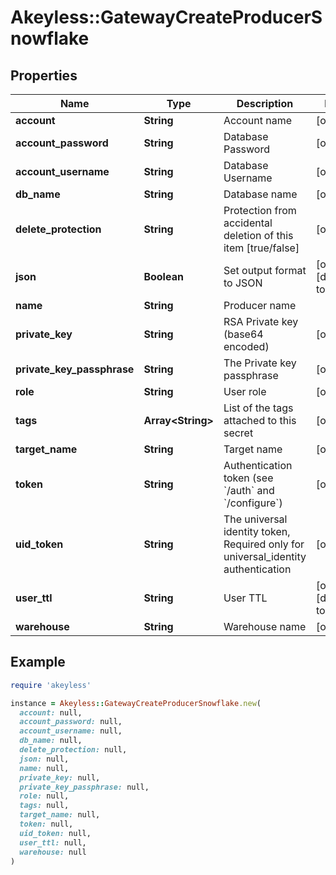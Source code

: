 # Akeyless::GatewayCreateProducerSnowflake

## Properties

| Name | Type | Description | Notes |
| ---- | ---- | ----------- | ----- |
| **account** | **String** | Account name | [optional] |
| **account_password** | **String** | Database Password | [optional] |
| **account_username** | **String** | Database Username | [optional] |
| **db_name** | **String** | Database name | [optional] |
| **delete_protection** | **String** | Protection from accidental deletion of this item [true/false] | [optional] |
| **json** | **Boolean** | Set output format to JSON | [optional][default to false] |
| **name** | **String** | Producer name |  |
| **private_key** | **String** | RSA Private key (base64 encoded) | [optional] |
| **private_key_passphrase** | **String** | The Private key passphrase | [optional] |
| **role** | **String** | User role | [optional] |
| **tags** | **Array&lt;String&gt;** | List of the tags attached to this secret | [optional] |
| **target_name** | **String** | Target name | [optional] |
| **token** | **String** | Authentication token (see &#x60;/auth&#x60; and &#x60;/configure&#x60;) | [optional] |
| **uid_token** | **String** | The universal identity token, Required only for universal_identity authentication | [optional] |
| **user_ttl** | **String** | User TTL | [optional][default to &#39;24h&#39;] |
| **warehouse** | **String** | Warehouse name | [optional] |

## Example

```ruby
require 'akeyless'

instance = Akeyless::GatewayCreateProducerSnowflake.new(
  account: null,
  account_password: null,
  account_username: null,
  db_name: null,
  delete_protection: null,
  json: null,
  name: null,
  private_key: null,
  private_key_passphrase: null,
  role: null,
  tags: null,
  target_name: null,
  token: null,
  uid_token: null,
  user_ttl: null,
  warehouse: null
)
```

